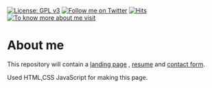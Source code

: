 [![License: GPL v3](https://img.shields.io/badge/License-GPLv3-blue.svg)](https://www.gnu.org/licenses/gpl-3.0)
[![Follow me on Twitter](https://img.shields.io/twitter/follow/shaikharfan7?style=social)](https://twitter.com/shaikharfan7)
[![Hits](https://hits.seeyoufarm.com/api/count/incr/badge.svg?url=https%3A%2F%2Fgithub.com%2Fshaikharfan7.github.io%2Fhit-counter&count_bg=%2379C83D&title_bg=%23555555&icon=&icon_color=%23E7E7E7&title=hits&edge_flat=false)](https://hits.seeyoufarm.com)
[![To know more about me visit](https://github.com/shaikharfan7/COVID19-Stats-India/blob/master/app/src/main/res/drawable/site_button.png)](https://shaikharfan7.github.io)


# About me

This repository will contain a <a href="https://shaikharfan7.github.io">landing page</a> , <a href="https://shaikharfan7.github.io/resume">resume</a> and <a href="https://forms.gle/guKsJGsJPLppsLe97">contact form</a>.

Used HTML,CSS JavaScript for making this page.
